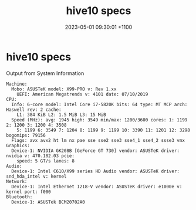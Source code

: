 ﻿---
layout: post
title: hive10 specs
date: 2023-05-01 09:30:01 +1100
categories: 
---

hive10 specs
============
Output from System Information
```
Machine:
  Mobo: ASUSTeK model: X99-PRO v: Rev 1.xx
    UEFI: American Megatrends v: 4101 date: 07/10/2019
CPU:
  Info: 6-core model: Intel Core i7-5820K bits: 64 type: MT MCP arch: Haswell rev: 2 cache:
    L1: 384 KiB L2: 1.5 MiB L3: 15 MiB
  Speed (MHz): avg: 1945 high: 3549 min/max: 1200/3600 cores: 1: 1199 2: 1200 3: 1200 4: 3508
    5: 1199 6: 3549 7: 1204 8: 1199 9: 1199 10: 3390 11: 1201 12: 3298 bogomips: 79156
  Flags: avx avx2 ht lm nx pae sse sse2 sse3 sse4_1 sse4_2 ssse3 vmx
Graphics:
  Device-1: NVIDIA GK208B [GeForce GT 730] vendor: ASUSTeK driver: nvidia v: 470.182.03 pcie:
    speed: 5 GT/s lanes: 8
Audio:
  Device-1: Intel C610/X99 series HD Audio vendor: ASUSTeK driver: snd_hda_intel v: kernel
Network:
  Device-1: Intel Ethernet I218-V vendor: ASUSTeK driver: e1000e v: kernel port: f000
Bluetooth:
  Device-1: ASUSTek BCM20702A0
```